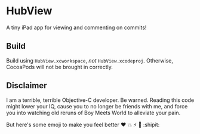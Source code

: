 # HubView

A tiny iPad app for viewing and commenting on commits!

## Build

Build using `HubView.xcworkspace`, *not* `HubView.xcodeproj`. Otherwise,
CocoaPods will not be brought in correctly.

## Disclaimer

I am a terrible, terrible Objective-C developer. Be warned. Reading this code
might lower your IQ, cause you to no longer be friends with me, and force you
into watching old reruns of Boy Meets World to alleviate your pain.

But here's some emoji to make you feel better :heart: :boom: :zap: :tada: :shipit:
